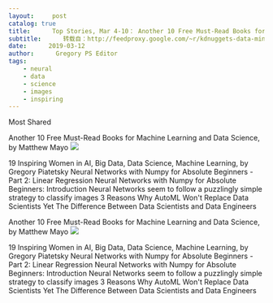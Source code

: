 ```yaml
---
layout:     post
catalog: true
title:      Top Stories, Mar 4-10： Another 10 Free Must-Read Books for Machine Learning and Data Science; 19 Inspiring Women in AI, Big Data, Data Science, ML
subtitle:      转载自：http://feedproxy.google.com/~r/kdnuggets-data-mining-analytics/~3/fhL9AsthZwI/top-news-week-0304-0310.html
date:      2019-03-12
author:      Gregory PS Editor
tags:
    - neural
    - data
    - science
    - images
    - inspiring
---
```


Most Shared

 Another 10 Free Must-Read Books for Machine Learning and Data Science, by Matthew Mayo
 ![](http://feedproxy.google.com/images/women-ai-data-science-2019a-720.jpg)

19 Inspiring Women in AI, Big Data, Data Science, Machine Learning, by Gregory Piatetsky
 Neural Networks with Numpy for Absolute Beginners - Part 2: Linear Regression
 Neural Networks with Numpy for Absolute Beginners: Introduction
 Neural Networks seem to follow a puzzlingly simple strategy to classify images
 3 Reasons Why AutoML Won't Replace Data Scientists Yet
 The Difference Between Data Scientists and Data Engineers
 

 Another 10 Free Must-Read Books for Machine Learning and Data Science, by Matthew Mayo
 ![](http://feedproxy.google.com/images/women-ai-data-science-2019a-720.jpg)

19 Inspiring Women in AI, Big Data, Data Science, Machine Learning, by Gregory Piatetsky
 Neural Networks with Numpy for Absolute Beginners - Part 2: Linear Regression
 Neural Networks with Numpy for Absolute Beginners: Introduction
 Neural Networks seem to follow a puzzlingly simple strategy to classify images
 3 Reasons Why AutoML Won't Replace Data Scientists Yet
 The Difference Between Data Scientists and Data Engineers






